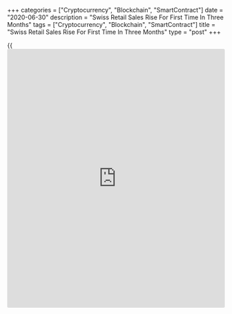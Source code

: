 +++
categories = ["Cryptocurrency", "Blockchain", "SmartContract"]
date = "2020-06-30"
description = "Swiss Retail Sales Rise For First Time In Three Months"
tags = ["Cryptocurrency", "Blockchain", "SmartContract"]
title = "Swiss Retail Sales Rise For First Time In Three Months"
type = "post"
+++

{{<iframe id="large-banner" src="https://www.bounty.group/#slide=5.0" width="100%" height="600" scrolling="no" style="border: 0px solid rgb(216, 221, 230); border-radius: 3px;">}}

Switzerland's retail sales grew for the first time in three months in
May as measures to contain the spread of [coronavirus][1] were relaxed,
data from the Federal Statistical Office showed on Tuesday.

Retail sales rose a working-day adjusted 6.6 percent year-on-year in
May, after an 18.8 percent fall in April.

Sales of food, drink and tobacco gained 20.1 percent yearly in May,
while sales of non-food sector fell 1.7 percent.

Other household equipment in the specialized stores grew 18.4 percent.
Meanwhile, sales of other goods fell 20.2 percent.

On a monthly basis, seasonally adjusted retail sales increased 30.7
percent in May, after a 13.7 percent fall in the prior month.

In nominal [terms](https://www.fintechee.com/terms/), retail sales advanced 5.6 percent annually in May and
grew 30.2 percent from a month ago.

For comments and feedback [contact](https://www.playgroundfx.com/contact/): editorial@rtt[news](https://www.letsplayfx.com/blog/forex-news-website/).com

[Economic News][2]

 **What parts of the world are seeing the best (and worst) economic
performances lately? Click[here][3] to check out our [Econ Scorecard][3]
and find out! See up-to-the-moment [ranking](https://www.playgroundfx.com/blog/crypto-exchange-ranking/)s for the best and worst
performers in [GDP][3], [unemployment rate][4], [inflation][5] and much
more.**

   1. www.rtt[news](https://www.letsplayfx.com/blog/forex-news-website/).com/list/coronavirus.aspx
   2. www.rtt[news](https://www.letsplayfx.com/blog/forex-news-website/).com/Content/EconomicNews.aspx
   3. www.rtt[news](https://www.letsplayfx.com/blog/forex-news-website/).com/economic-scorecard/world-rank/GDP/highest-performance.aspx
   4. www.rtt[news](https://www.letsplayfx.com/blog/forex-news-website/).com/economic-scorecard/world-rank/unemployment-rate/lowest-performance.aspx
   5. www.rtt[news](https://www.letsplayfx.com/blog/forex-news-website/).com/economic-scorecard/world-rank/CPI/highest-performance.aspx